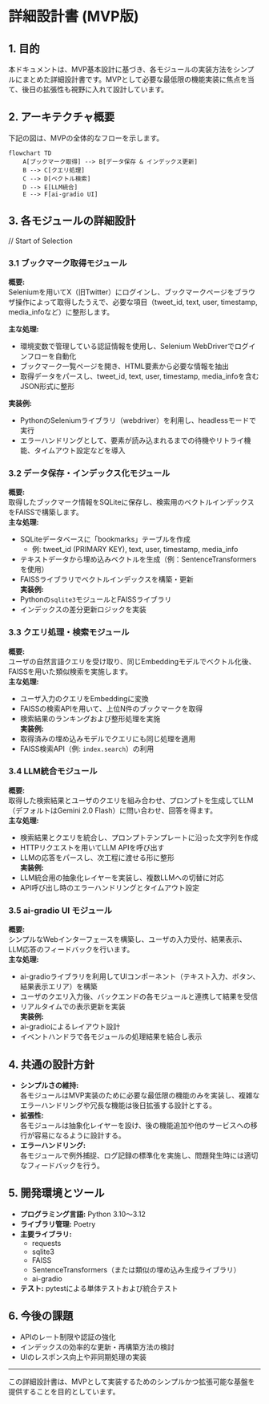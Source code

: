 # 詳細設計書 (MVP版)

## 1. 目的
本ドキュメントは、MVP基本設計に基づき、各モジュールの実装方法をシンプルにまとめた詳細設計書です。MVPとして必要な最低限の機能実装に焦点を当て、後日の拡張性も視野に入れて設計しています。

## 2. アーキテクチャ概要
下記の図は、MVPの全体的なフローを示します。

```mermaid
flowchart TD
    A[ブックマーク取得] --> B[データ保存 & インデックス更新]
    B --> C[クエリ処理]
    C --> D[ベクトル検索]
    D --> E[LLM統合]
    E --> F[ai-gradio UI]
```

## 3. 各モジュールの詳細設計

// Start of Selection
### 3.1 ブックマーク取得モジュール
**概要:**  
Seleniumを用いてX（旧Twitter）にログインし、ブックマークページをブラウザ操作によって取得したうえで、必要な項目（tweet_id, text, user, timestamp, media_infoなど）に整形します。  

**主な処理:**  
- 環境変数で管理している認証情報を使用し、Selenium WebDriverでログインフローを自動化  
- ブックマーク一覧ページを開き、HTML要素から必要な情報を抽出  
- 取得データをパースし、tweet_id, text, user, timestamp, media_infoを含むJSON形式に整形  

**実装例:**  
- PythonのSeleniumライブラリ（webdriver）を利用し、headlessモードで実行  
- エラーハンドリングとして、要素が読み込まれるまでの待機やリトライ機能、タイムアウト設定などを導入

### 3.2 データ保存・インデックス化モジュール
**概要:**  
取得したブックマーク情報をSQLiteに保存し、検索用のベクトルインデックスをFAISSで構築します。  
**主な処理:**  
- SQLiteデータベースに「bookmarks」テーブルを作成  
  - 例: tweet_id (PRIMARY KEY), text, user, timestamp, media_info  
- テキストデータから埋め込みベクトルを生成（例：SentenceTransformersを使用）  
- FAISSライブラリでベクトルインデックスを構築・更新  
**実装例:**  
- Pythonの`sqlite3`モジュールとFAISSライブラリ  
- インデックスの差分更新ロジックを実装

### 3.3 クエリ処理・検索モジュール
**概要:**  
ユーザの自然言語クエリを受け取り、同じEmbeddingモデルでベクトル化後、FAISSを用いた類似検索を実施します。  
**主な処理:**  
- ユーザ入力のクエリをEmbeddingに変換  
- FAISSの検索APIを用いて、上位N件のブックマークを取得  
- 検索結果のランキングおよび整形処理を実施  
**実装例:**  
- 取得済みの埋め込みモデルでクエリにも同じ処理を適用  
- FAISS検索API（例: `index.search`）の利用

### 3.4 LLM統合モジュール
**概要:**  
取得した検索結果とユーザのクエリを組み合わせ、プロンプトを生成してLLM（デフォルトはGemini 2.0 Flash）に問い合わせ、回答を得ます。  
**主な処理:**  
- 検索結果とクエリを統合し、プロンプトテンプレートに沿った文字列を作成  
- HTTPリクエストを用いてLLM APIを呼び出す  
- LLMの応答をパースし、次工程に渡せる形に整形  
**実装例:**  
- LLM統合用の抽象化レイヤーを実装し、複数LLMへの切替に対応  
- API呼び出し時のエラーハンドリングとタイムアウト設定

### 3.5 ai-gradio UI モジュール
**概要:**  
シンプルなWebインターフェースを構築し、ユーザの入力受付、結果表示、LLM応答のフィードバックを行います。  
**主な処理:**  
- ai-gradioライブラリを利用してUIコンポーネント（テキスト入力、ボタン、結果表示エリア）を構築  
- ユーザのクエリ入力後、バックエンドの各モジュールと連携して結果を受信  
- リアルタイムでの表示更新を実装  
**実装例:**  
- ai-gradioによるレイアウト設計  
- イベントハンドラで各モジュールの処理結果を結合し表示

## 4. 共通の設計方針
- **シンプルさの維持:**  
  各モジュールはMVP実装のために必要な最低限の機能のみを実装し、複雑なエラーハンドリングや冗長な機能は後日拡張する設計とする。
- **拡張性:**  
  各モジュールは抽象化レイヤーを設け、後の機能追加や他のサービスへの移行が容易になるように設計する。
- **エラーハンドリング:**  
  各モジュールで例外捕捉、ログ記録の標準化を実施し、問題発生時には適切なフィードバックを行う。

## 5. 開発環境とツール
- **プログラミング言語:** Python 3.10～3.12  
- **ライブラリ管理:** Poetry  
- **主要ライブラリ:**  
  - requests  
  - sqlite3  
  - FAISS  
  - SentenceTransformers（または類似の埋め込み生成ライブラリ）  
  - ai-gradio  
- **テスト:** pytestによる単体テストおよび統合テスト

## 6. 今後の課題
- APIのレート制限や認証の強化  
- インデックスの効率的な更新・再構築方法の検討  
- UIのレスポンス向上や非同期処理の実装

---

この詳細設計書は、MVPとして実装するためのシンプルかつ拡張可能な基盤を提供することを目的としています。 